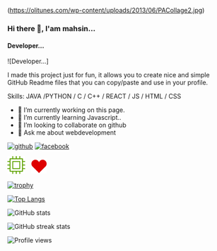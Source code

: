 (https://olitunes.com/wp-content/uploads/2013/06/PACollage2.jpg)

### Hi there 👋, I'am mahsin...
#### Developer...
![Developer...]

I made this project just for fun, it allows you to create nice and simple GitHub Readme files that you can copy/paste and use in your profile.

Skills: JAVA /PYTHON / C / C++ / REACT / JS / HTML / CSS

- 🔭 I’m currently working on this page. 
- 🌱 I’m currently learning Javascript.. 
- 👯 I’m looking to collaborate on github 
- 💬 Ask me about webdevelopment 


[<img src='https://cdn.jsdelivr.net/npm/simple-icons@3.0.1/icons/github.svg' alt='github' height='40'>](https://github.com/Mahsin10)  [<img src='https://cdn.jsdelivr.net/npm/simple-icons@3.0.1/icons/facebook.svg' alt='facebook' height='40'>](https://www.facebook.com/https://www.facebook.com/profile.php?id=100055971496389)  

<a href='https://docs.github.com/en/developers'><img src='https://raw.githubusercontent.com/acervenky/animated-github-badges/master/assets/devbadge.gif' width='40' height='40'></a> <a href='https://docs.github.com/en/github/supporting-the-open-source-community-with-github-sponsors'><img src='https://raw.githubusercontent.com/acervenky/animated-github-badges/master/assets/sponsorbadge.gif' width='35' height='35'></a> 

[![trophy](https://github-profile-trophy.vercel.app/?username=Mahsin10)](https://github.com/ryo-ma/github-profile-trophy)

[![Top Langs](https://github-readme-stats.vercel.app/api/top-langs/?username=Mahsin10)](https://github.com/anuraghazra/github-readme-stats)

![GitHub stats](https://github-readme-stats.vercel.app/api?username=Mahsin10&show_icons=true&count_private=true)  

![GitHub streak stats](https://github-readme-streak-stats.herokuapp.com/?user=Mahsin10)  

![Profile views](https://gpvc.arturio.dev/Mahsin10)  
